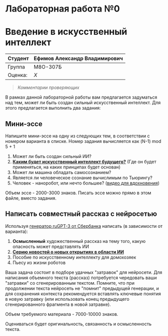 # Лабораторная работа №0
# Введение в искусственный интеллект

| Студент | Ефимов Александр Владимирович |
|------|------|
| Группа  | М8O-307Б |
| Оценка: | *X* |

> *Комментарии проверяющих*

В рамках данной лабораторной работы вам предлагается задуматься над тем, может ли быть создан сильный искусственный интеллект. Для этого предлагается выполнить два задания:

## Мини-эссе

Напишите мини-эссе на одну из следующих тем, в соответствии с номером варианта в списке. Номер задания вычисляется как (N-1) mod 5 + 1

1. Может ли быть создан сильный ИИ?
1. [__Каким будет искусственный интеллект будущего?__](essay.md) (Где он будет применяться, на каких принципах будет основан)
1. Может ли машина обладать самосознанием?
1. Является ли человеческое сознание вычислимым по Тьюрингу?
1. Человек - наноробот, или нечто большее? ([видео для вдохновения](https://www.youtube.com/watch?v=ObvxPSQNMGc))

Объем эссе - 2000-3000 знаков.
Писать эссе можно прямо в этом файле, вместо задания.

## Написать совместный рассказ с нейросетью

Используя [генератор ruGPT-3 от Сбербанка](https://sbercloud.ru/ru/warp/gpt-3) написать (в зависимости от варианта):

1. **Осмысленный** художественный рассказ на тему того, какую опасность может представлять ИИ
1. [__Серию новостей о новых открытиях в области ИИ__](news.md)
1. Пособие по искусственному интеллекту для домохозяек
1. Пьесу из жизни роботов

Ваша задача состоит в подборе удачных "затравок" для нейросети. Для написания объемного текста (рассказ) потребуется чередовать ваши "затравки" со сгенерированным текстом. Помните, что при продолжении текста нейросеть не "помнит" предыдущей генерации, и для сохранения контекста рекомендуется вставлять ключевые понятия в новую затравку (или использовать конец предыдущего сгенерированного фрагмента в новой затравке).

Объем требуемого материала - 7000-10000 знаков.

Оцениваться будет оригинальность, связанность и осмысленность текста.
